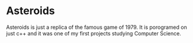 # Asteroids


Asteroids is just a replica of the famous game of 1979. It is porogramed on just c++ and it was one of my first projects studying Computer Science.
